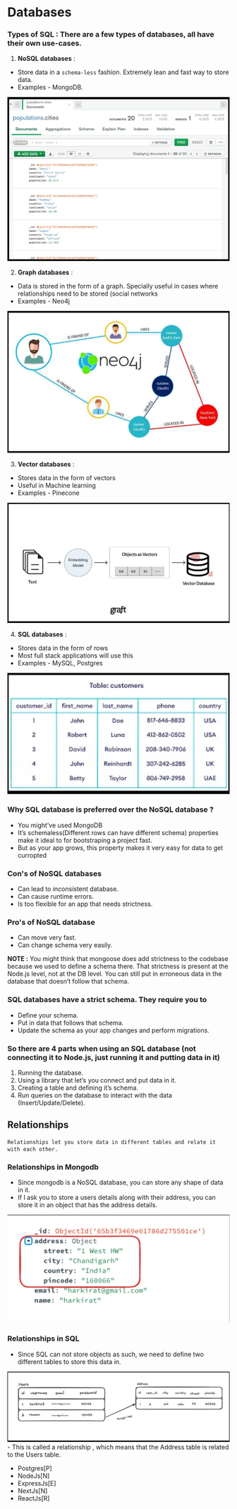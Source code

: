 # Databases

### Types of SQL : There are a few types of databases, all have their own use-cases.

1) **NoSQL databases** :  
- Store data in a `schema-less` fashion. Extremely lean and fast way to store data. 
- Examples - MongoDB.
<img src="./assets/Pic-1.png"/>

2) **Graph databases** : 
- Data is stored in the form of a graph. Specially useful in cases where relationships need to be stored (social networks
- Examples - Neo4j
<img src="./assets/Pic-2.png"/>

3) **Vector databases** :
- Stores data in the form of vectors
- Useful in Machine learning
- Examples - Pinecone
<img src="./assets/Pic-3.png"/>

4) **SQL databases** : 
- Stores data in the form of rows
- Most full stack applications will use this
- Examples - MySQL, Postgres 
<img src="./assets/Pic-4.png"/>

### Why SQL database is preferred over the NoSQL database ?

- You might’ve used MongoDB 
- It’s schemaless(Different rows can have different schema) properties make it ideal to for bootstraping a project fast.
- But as your app grows, this property makes it very easy for data to get curropted

### Con's of NoSQL databases
- Can lead to inconsistent database.
- Can cause runtime errors. 
- Is too flexible for an app that needs strictness.

### Pro's of NoSQL database
- Can move very fast.
- Can change schema very easily.

**NOTE :** You might think that mongoose does add strictness to the codebase because we used to define a schema there. 
That strictness is present at the Node.js level, not at the DB level. You can still put in erroneous data in the database that doesn’t follow that schema.

### SQL databases have a strict schema. They require you to
- Define your schema.
- Put in data that follows that schema.
- Update the schema as your app changes and perform migrations.

### So there are 4 parts when using an SQL database (not connecting it to Node.js, just running it and putting data in it)

1) Running the database.
2) Using a library that let’s you connect and put data in it.
3) Creating a table and defining it’s schema.
4) Run queries on the database to interact with the data (Insert/Update/Delete).

## Relationships

    Relationships let you store data in different tables and relate it with each other.

### Relationships in Mongodb

- Since mongodb is a NoSQL database, you can store any shape of data in it. 
- If I ask you to store a users details along with their address, you can store it in an object that has the address details.
<img src="./assets/Pic-5.png" />

### Relationships in SQL
- Since SQL can not store objects as such, we need to define two different tables to store this data in.
<img src="./assets/Pic-6.png"/>
- This is called a relationship , which means that the Address table is related to the Users table.

- Postgres[P]
- NodeJs[N]
- ExpressJs[E]
- NextJs[N]
- ReactJs[R]    
